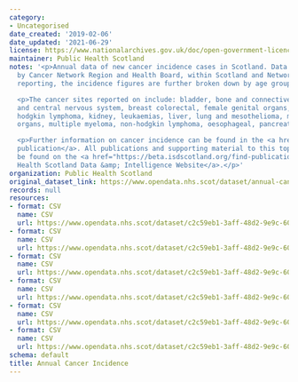 ```yaml
---
category:
- Uncategorised
date_created: '2019-02-06'
date_updated: '2021-06-29'
license: https://www.nationalarchives.gov.uk/doc/open-government-licence/version/3/
maintainer: Public Health Scotland
notes: '<p>Annual data of new cancer incidence cases in Scotland. Data is presented
  by Cancer Network Region and Health Board, within Scotland and Network levels of
  reporting, the incidence figures are further broken down by age group and sex.</p>

  <p>The cancer sites reported on include: bladder, bone and connective tissue, brain
  and central nervous system, breast colorectal, female genital organs, head and neck,
  hodgkin lymphoma, kidney, leukaemias, liver, lung and mesothelioma, male genital
  organs, multiple myeloma, non-hodgkin lymphoma, oesophageal, pancreatic, skin, stomach.</p>

  <p>Further information on cancer incidence can be found in the <a href="https://publichealthscotland.scot/publications/cancer-incidence-in-scotland/">annual
  publication</a>. All publications and supporting material to this topic area can
  be found on the <a href="https://beta.isdscotland.org/find-publications-and-data/conditions-and-diseases/cancer/">Public
  Health Scotland Data &amp; Intelligence Website</a>.</p>'
organization: Public Health Scotland
original_dataset_link: https://www.opendata.nhs.scot/dataset/annual-cancer-incidence
records: null
resources:
- format: CSV
  name: CSV
  url: https://www.opendata.nhs.scot/dataset/c2c59eb1-3aff-48d2-9e9c-60ca8605431d/resource/72c852b8-ee28-4fd8-84a9-5f415f4bc325/download/opendata_inc9519_scotland.csv
- format: CSV
  name: CSV
  url: https://www.opendata.nhs.scot/dataset/c2c59eb1-3aff-48d2-9e9c-60ca8605431d/resource/8cba0250-7e78-496d-8559-98c9c9a3d3e3/download/opendata_inc9519_region.csv
- format: CSV
  name: CSV
  url: https://www.opendata.nhs.scot/dataset/c2c59eb1-3aff-48d2-9e9c-60ca8605431d/resource/3aef16b7-8af6-4ce0-a90b-8a29d6870014/download/opendata_inc9519_hb.csv
- format: CSV
  name: CSV
  url: https://www.opendata.nhs.scot/dataset/c2c59eb1-3aff-48d2-9e9c-60ca8605431d/resource/0b163930-94e7-4ecd-9c8a-ba252dc1011c/download/opendata_inc1519comb_scotland.csv
- format: CSV
  name: CSV
  url: https://www.opendata.nhs.scot/dataset/c2c59eb1-3aff-48d2-9e9c-60ca8605431d/resource/5937af2a-358c-46a0-a9e7-2fe333a9db09/download/opendata_inc1519comb_region.csv
- format: CSV
  name: CSV
  url: https://www.opendata.nhs.scot/dataset/c2c59eb1-3aff-48d2-9e9c-60ca8605431d/resource/e8d33b2b-1fb2-4d59-ad21-20fa2f76d9d5/download/opendata_inc1519comb_hb.csv
schema: default
title: Annual Cancer Incidence
---
```

